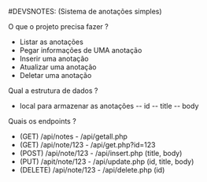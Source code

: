 #DEVSNOTES: (Sistema de anotações simples)

O que o projeto precisa fazer ?
- Listar as anotações
- Pegar informações de UMA anotação
- Inserir uma anotação
- Atualizar uma anotação
- Deletar uma anotação

Qual a estrutura de dados ?
- local para armazenar as anotações
-- id
-- title
-- body

Quais os endpoints ?
- (GET) /api/notes - /api/getall.php
- (GET) /api/note/123 - /api/get.php?id=123
- (POST) /api/note/123  - /api/insert.php (title, body)
- (PUT) /apit/note/123 - /api/update.php (id, title, body)
- (DELETE) /api/note/123 - /api/delete.php (id)

